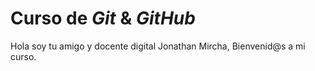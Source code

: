 # Curso de _Git_ & _GitHub_

Hola soy tu amigo y docente digital  Jonathan Mircha, Bienvenid@s a mi curso.